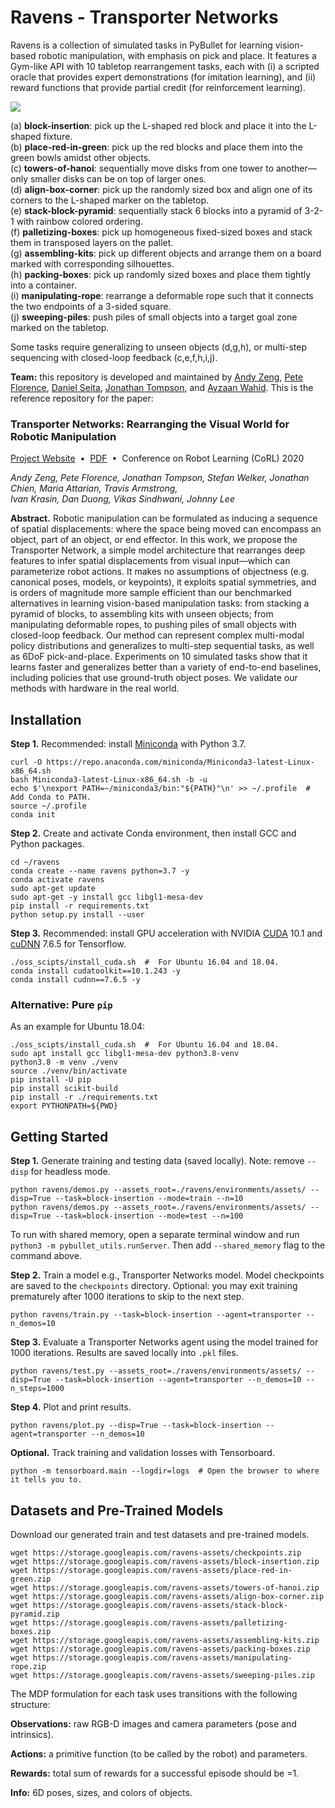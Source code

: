 # Ravens - Transporter Networks

Ravens is a collection of simulated tasks in PyBullet for learning vision-based robotic manipulation, with emphasis on pick and place.
It features a Gym-like API with 10 tabletop rearrangement tasks, each with (i) a scripted oracle that provides expert demonstrations (for imitation learning), and (ii) reward functions that provide partial credit (for reinforcement learning).

<img src="docs/tasks.png"><br>

(a) **block-insertion**: pick up the L-shaped red block and place it into the L-shaped fixture.<br>
(b) **place-red-in-green**: pick up the red blocks and place them into the green bowls amidst other objects.<br>
(c) **towers-of-hanoi**: sequentially move disks from one tower to another—only smaller disks can be on top of larger ones.<br>
(d) **align-box-corner**: pick up the randomly sized box and align one of its corners to the L-shaped marker on the tabletop.<br>
(e) **stack-block-pyramid**: sequentially stack 6 blocks into a pyramid of 3-2-1 with rainbow colored ordering.<br>
(f) **palletizing-boxes**: pick up homogeneous fixed-sized boxes and stack them in transposed layers on the pallet.<br>
(g) **assembling-kits**: pick up different objects and arrange them on a board marked with corresponding silhouettes.<br>
(h) **packing-boxes**: pick up randomly sized boxes and place them tightly into a container.<br>
(i) **manipulating-rope**: rearrange a deformable rope such that it connects the two endpoints of a 3-sided square.<br>
(j) **sweeping-piles**: push piles of small objects into a target goal zone marked on the tabletop.<br>

Some tasks require generalizing to unseen objects (d,g,h), or multi-step sequencing with closed-loop feedback (c,e,f,h,i,j).

**Team:** this repository is developed and maintained by [Andy Zeng](https://andyzeng.github.io/), [Pete Florence](http://www.peteflorence.com/), [Daniel Seita](https://people.eecs.berkeley.edu/~seita/), [Jonathan Tompson](https://jonathantompson.github.io/), and [Ayzaan Wahid](https://www.linkedin.com/in/ayzaan-wahid-21676148/). This is the reference repository for the paper:

### Transporter Networks: Rearranging the Visual World for Robotic Manipulation
[Project Website](https://transporternets.github.io/)&nbsp;&nbsp;•&nbsp;&nbsp;[PDF](https://arxiv.org/pdf/2010.14406.pdf)&nbsp;&nbsp;•&nbsp;&nbsp;Conference on Robot Learning (CoRL) 2020

*Andy Zeng, Pete Florence, Jonathan Tompson, Stefan Welker, Jonathan Chien, Maria Attarian, Travis Armstrong,<br>Ivan Krasin, Dan Duong, Vikas Sindhwani, Johnny Lee*

**Abstract.** Robotic manipulation can be formulated as inducing a sequence of spatial displacements: where the space being moved can encompass an object, part of an object, or end effector. In this work, we propose the Transporter Network, a simple model architecture that rearranges deep features to infer spatial displacements from visual input—which can parameterize robot actions. It makes no assumptions of objectness (e.g. canonical poses, models, or keypoints), it exploits spatial symmetries, and is orders of magnitude more sample efficient than our benchmarked alternatives in learning vision-based manipulation tasks: from stacking a pyramid of blocks, to assembling kits with unseen objects; from manipulating deformable ropes, to pushing piles of small objects with closed-loop feedback. Our method can represent complex multi-modal policy distributions and generalizes to multi-step sequential tasks, as well as 6DoF pick-and-place. Experiments on 10 simulated tasks show that it learns faster and generalizes better than a variety of end-to-end baselines, including policies that use ground-truth object poses. We validate our methods with hardware in the real world.

## Installation

**Step 1.** Recommended: install [Miniconda](https://docs.conda.io/en/latest/miniconda.html) with Python 3.7.

```shell
curl -O https://repo.anaconda.com/miniconda/Miniconda3-latest-Linux-x86_64.sh
bash Miniconda3-latest-Linux-x86_64.sh -b -u
echo $'\nexport PATH=~/miniconda3/bin:"${PATH}"\n' >> ~/.profile  # Add Conda to PATH.
source ~/.profile
conda init
```

**Step 2.** Create and activate Conda environment, then install GCC and Python packages.

```shell
cd ~/ravens
conda create --name ravens python=3.7 -y
conda activate ravens
sudo apt-get update
sudo apt-get -y install gcc libgl1-mesa-dev
pip install -r requirements.txt
python setup.py install --user
```

**Step 3.** Recommended: install GPU acceleration with NVIDIA [CUDA](https://developer.nvidia.com/cuda-toolkit) 10.1 and [cuDNN](https://developer.nvidia.com/cudnn) 7.6.5 for Tensorflow.
```shell
./oss_scipts/install_cuda.sh  #  For Ubuntu 16.04 and 18.04.
conda install cudatoolkit==10.1.243 -y
conda install cudnn==7.6.5 -y
```

### Alternative: Pure `pip`

As an example for Ubuntu 18.04:

```shell
./oss_scipts/install_cuda.sh  #  For Ubuntu 16.04 and 18.04.
sudo apt install gcc libgl1-mesa-dev python3.8-venv
python3.8 -m venv ./venv
source ./venv/bin/activate
pip install -U pip
pip install scikit-build
pip install -r ./requirements.txt
export PYTHONPATH=${PWD}
```

## Getting Started

**Step 1.** Generate training and testing data (saved locally). Note: remove `--disp` for headless mode.

```shell
python ravens/demos.py --assets_root=./ravens/environments/assets/ --disp=True --task=block-insertion --mode=train --n=10
python ravens/demos.py --assets_root=./ravens/environments/assets/ --disp=True --task=block-insertion --mode=test --n=100
```

To run with shared memory, open a separate terminal window and run `python3 -m pybullet_utils.runServer`. Then add `--shared_memory` flag to the command above.

**Step 2.** Train a model e.g., Transporter Networks model. Model checkpoints are saved to the `checkpoints` directory. Optional: you may exit training prematurely after 1000 iterations to skip to the next step.

```shell
python ravens/train.py --task=block-insertion --agent=transporter --n_demos=10
```

**Step 3.** Evaluate a Transporter Networks agent using the model trained for 1000 iterations. Results are saved locally into `.pkl` files.

```shell
python ravens/test.py --assets_root=./ravens/environments/assets/ --disp=True --task=block-insertion --agent=transporter --n_demos=10 --n_steps=1000
```

**Step 4.** Plot and print results.

```shell
python ravens/plot.py --disp=True --task=block-insertion --agent=transporter --n_demos=10
```

**Optional.** Track training and validation losses with Tensorboard.

```shell
python -m tensorboard.main --logdir=logs  # Open the browser to where it tells you to.
```

## Datasets and Pre-Trained Models

Download our generated train and test datasets and pre-trained models.

```shell
wget https://storage.googleapis.com/ravens-assets/checkpoints.zip
wget https://storage.googleapis.com/ravens-assets/block-insertion.zip
wget https://storage.googleapis.com/ravens-assets/place-red-in-green.zip
wget https://storage.googleapis.com/ravens-assets/towers-of-hanoi.zip
wget https://storage.googleapis.com/ravens-assets/align-box-corner.zip
wget https://storage.googleapis.com/ravens-assets/stack-block-pyramid.zip
wget https://storage.googleapis.com/ravens-assets/palletizing-boxes.zip
wget https://storage.googleapis.com/ravens-assets/assembling-kits.zip
wget https://storage.googleapis.com/ravens-assets/packing-boxes.zip
wget https://storage.googleapis.com/ravens-assets/manipulating-rope.zip
wget https://storage.googleapis.com/ravens-assets/sweeping-piles.zip
```

The MDP formulation for each task uses transitions with the following structure:

**Observations:** raw RGB-D images and camera parameters (pose and intrinsics).

**Actions:** a primitive function (to be called by the robot) and parameters.

**Rewards:** total sum of rewards for a successful episode should be =1.

**Info:** 6D poses, sizes, and colors of objects.
